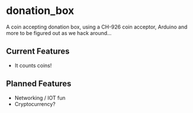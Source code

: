 # donation_box

A coin accepting donation box, using a CH-926 coin acceptor, Arduino and more to be figured out as we hack around...

## Current Features
  - It counts coins!
## Planned Features
  - Networking / IOT fun
  - Cryptocurrency?
